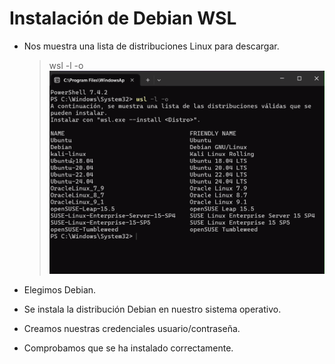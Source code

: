 
# Instalación de Debian WSL

- Nos muestra una lista de distribuciones Linux para descargar.
  > wsl -l -o
  ![captura](/img/captura5.png)

- Elegimos Debian.

- Se instala la distribución Debian en nuestro sistema operativo.

- Creamos nuestras credenciales usuario/contraseña.

- Comprobamos que se ha instalado correctamente.
